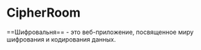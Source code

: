 # CipherRoom

==Шифровальня== - это веб-приложение, посвященное миру шифрования и кодирования данных.
